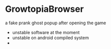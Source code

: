 # GrowtopiaBrowser

a fake prank ghost popup after opening the game

- unstable software at the moment
- unstable on android compiled system
-
